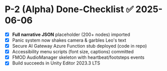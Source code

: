 
# P-2 (Alpha) Done-Checklist ✅  2025-06-06

- [x] **Full narrative JSON** placeholder (200+ nodes) imported  
- [x] Panic system now shakes camera & garbles Leo's text  
- [x] Secure AI Gateway Azure Function stub deployed (code in repo)  
- [x] Accessibility menu scripts (font size, captions) committed  
- [x] FMOD AudioManager skeleton with heartbeat/footsteps events  
- [x] Build succeeds in Unity Editor 2023.3 LTS  
